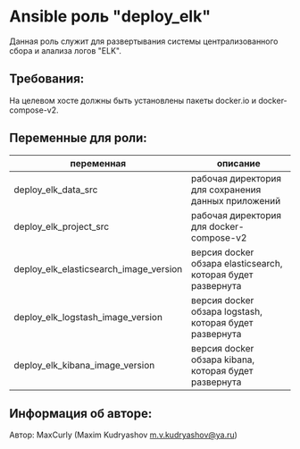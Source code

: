 Ansible роль "deploy_elk"
=========

Данная роль служит для развертывания системы централизованного сбора и алализа логов "ELK".

Требования:
-----------

На целевом хосте должны быть установлены пакеты docker.io и docker-compose-v2.

Переменные для роли:
--------------------

| переменная                             | описание                                                     |
|----------------------------------------|--------------------------------------------------------------|
| deploy_elk_data_src                    | рабочая директория для сохранения данных приложений          |
| deploy_elk_project_src                 | рабочая директория для docker-compose-v2                     |
| deploy_elk_elasticsearch_image_version | версия docker обзара elasticsearch, которая будет развернута |
| deploy_elk_logstash_image_version      | версия docker обзара logstash, которая будет развернута      |
| deploy_elk_kibana_image_version        | версия docker обзара kibana, которая будет развернута        |

Информация об авторе:
---------------------

Автор: MaxCurly (Maxim Kudryashov m.v.kudryashov@ya.ru)